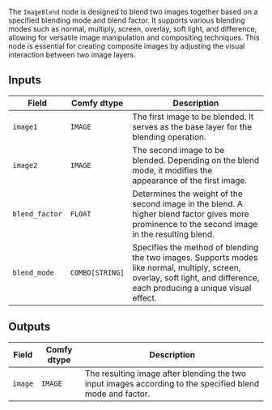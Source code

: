 The `ImageBlend` node is designed to blend two images together based on a specified blending mode and blend factor. It supports various blending modes such as normal, multiply, screen, overlay, soft light, and difference, allowing for versatile image manipulation and compositing techniques. This node is essential for creating composite images by adjusting the visual interaction between two image layers.

## Inputs

| Field         | Comfy dtype | Description                                                                       |
|---------------|-------------|-----------------------------------------------------------------------------------|
| `image1`      | `IMAGE`     | The first image to be blended. It serves as the base layer for the blending operation. |
| `image2`      | `IMAGE`     | The second image to be blended. Depending on the blend mode, it modifies the appearance of the first image. |
| `blend_factor`| `FLOAT`     | Determines the weight of the second image in the blend. A higher blend factor gives more prominence to the second image in the resulting blend. |
| `blend_mode`  | `COMBO[STRING]` | Specifies the method of blending the two images. Supports modes like normal, multiply, screen, overlay, soft light, and difference, each producing a unique visual effect. |

## Outputs

| Field | Comfy dtype | Description                                                              |
|-------|-------------|--------------------------------------------------------------------------|
| `image`| `IMAGE`     | The resulting image after blending the two input images according to the specified blend mode and factor. |
